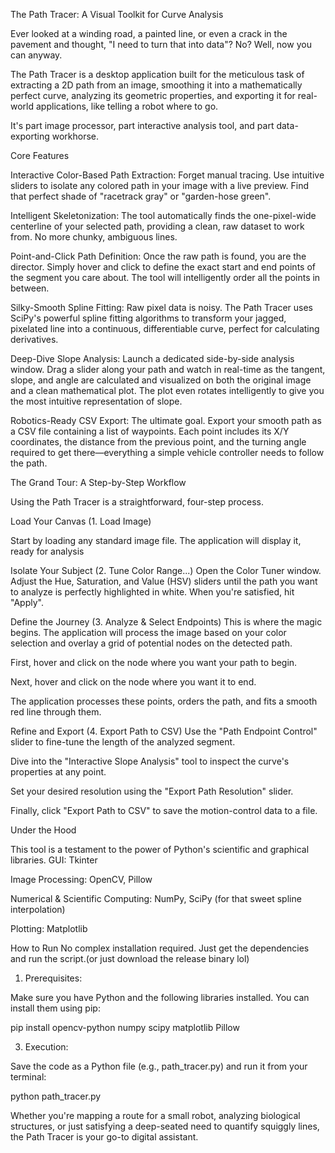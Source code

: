 The Path Tracer: A Visual Toolkit for Curve Analysis


Ever looked at a winding road, a painted line, or even a crack in the pavement and thought, "I need to turn that into data"? No? Well, now you can anyway.

The Path Tracer is a desktop application built for the meticulous task of extracting a 2D path from an image, smoothing it into a mathematically perfect curve, analyzing its geometric properties, and exporting it for real-world applications, like telling a robot where to go.

It's part image processor, part interactive analysis tool, and part data-exporting workhorse.


Core Features

Interactive Color-Based Path Extraction: Forget manual tracing. Use intuitive sliders to isolate any colored path in your image with a live preview. Find that perfect shade of "racetrack gray" or "garden-hose green".

Intelligent Skeletonization: The tool automatically finds the one-pixel-wide centerline of your selected path, providing a clean, raw dataset to work from. No more chunky, ambiguous lines.

Point-and-Click Path Definition: Once the raw path is found, you are the director. Simply hover and click to define the exact start and end points of the segment you care about. The tool will intelligently order all the points in between.

Silky-Smooth Spline Fitting: Raw pixel data is noisy. The Path Tracer uses SciPy's powerful spline fitting algorithms to transform your jagged, pixelated line into a continuous, differentiable curve, perfect for calculating derivatives.

Deep-Dive Slope Analysis: Launch a dedicated side-by-side analysis window. Drag a slider along your path and watch in real-time as the tangent, slope, and angle are calculated and visualized on both the original image and a clean mathematical plot. The plot even rotates intelligently to give you the most intuitive representation of slope.

Robotics-Ready CSV Export: The ultimate goal. Export your smooth path as a CSV file containing a list of waypoints. Each point includes its X/Y coordinates, the distance from the previous point, and the turning angle required to get there—everything a simple vehicle controller needs to follow the path.



The Grand Tour: A Step-by-Step Workflow


Using the Path Tracer is a straightforward, four-step process.

Load Your Canvas (1. Load Image)

Start by loading any standard image file. The application will display it, ready for analysis

Isolate Your Subject (2. Tune Color Range...)
Open the Color Tuner window. Adjust the Hue, Saturation, and Value (HSV) sliders until the path you want to analyze is perfectly highlighted in white. When you're satisfied, hit "Apply".

Define the Journey (3. Analyze & Select Endpoints)
This is where the magic begins. The application will process the image based on your color selection and overlay a grid of potential nodes on the detected path.

First, hover and click on the node where you want your path to begin.

Next, hover and click on the node where you want it to end.

The application processes these points, orders the path, and fits a smooth red line through them.


Refine and Export (4. Export Path to CSV)
Use the "Path Endpoint Control" slider to fine-tune the length of the analyzed segment.

Dive into the "Interactive Slope Analysis" tool to inspect the curve's properties at any point.

Set your desired resolution using the "Export Path Resolution" slider.

Finally, click "Export Path to CSV" to save the motion-control data to a file.


Under the Hood


This tool is a testament to the power of Python's scientific and graphical libraries.
GUI: Tkinter

Image Processing: OpenCV, Pillow

Numerical & Scientific Computing: NumPy, SciPy (for that sweet spline interpolation)

Plotting: Matplotlib


How to Run
No complex installation required. Just get the dependencies and run the script.(or just download the release binary lol)

1. Prerequisites:

Make sure you have Python and the following libraries installed. You can install them using pip:

pip install opencv-python numpy scipy matplotlib Pillow

3. Execution:
   
Save the code as a Python file (e.g., path_tracer.py) and run it from your terminal:

python path_tracer.py


Whether you're mapping a route for a small robot, analyzing biological structures, or just satisfying a deep-seated need to quantify squiggly lines, the Path Tracer is your go-to digital assistant.
